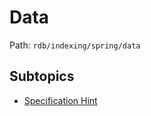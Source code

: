 # Data

Path: `rdb/indexing/spring/data`

## Subtopics
- [Specification Hint](./specification_hint/README.md)
